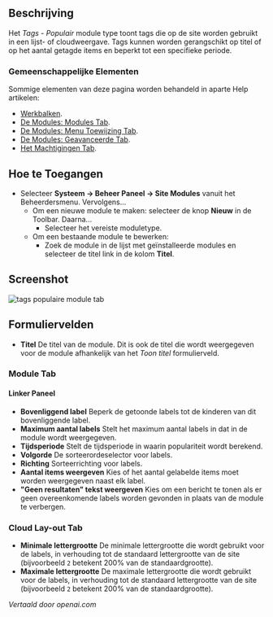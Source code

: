 <!-- Filename: Help4.x:Site_Modules:_Tags_-_Popular  / Display title: Modules: Tags - Populair -->

## Beschrijving

Het *Tags - Populair* module type toont tags die op de site worden gebruikt in een
lijst- of cloudweergave. Tags kunnen worden gerangschikt op titel of op het aantal
getagde items en beperkt tot een specifieke periode.

### Gemeenschappelijke Elementen

Sommige elementen van deze pagina worden behandeld in aparte Help artikelen:

* [Werkbalken](jdocmanual?article=help/common-elements/toolbars).
* [De Modules: Modules Tab](jdocmanual?article=help/modules/modules-module-tab).
* [De Modules: Menu Toewijzing Tab](jdocmanual?article=help/modules/modules-menu-assignment-tab).
* [De Modules: Geavanceerde Tab](jdocmanual?article=help/modules/modules-advanced-tab).
* [Het Machtigingen Tab](jdocmanual?article=help/common-elements/edit-permissions).

## Hoe te Toegangen

- Selecteer **Systeem → Beheer Paneel → Site Modules** vanuit het
  Beheerdersmenu. Vervolgens...
  - Om een nieuwe module te maken: selecteer de knop **Nieuw** in de Toolbar. Daarna...
    - Selecteer het vereiste moduletype.
  - Om een bestaande module te bewerken:
    - Zoek de module in de lijst met geïnstalleerde modules en selecteer de
      titel link in de kolom **Titel**.

## Screenshot

![tags populaire module tab](../../../nl/images/modules-site/modules-tags-popular-module-tab.png)

## Formuliervelden

- **Titel** De titel van de module. Dit is ook de titel die wordt weergegeven
  voor de module afhankelijk van het *Toon titel* formulierveld.

### Module Tab

#### Linker Paneel

- **Bovenliggend label** Beperk de getoonde labels tot de kinderen van dit bovenliggende label.
- **Maximum aantal labels** Stelt het maximum aantal labels in dat in de module wordt weergegeven.
- **Tijdsperiode** Stelt de tijdsperiode in waarin populariteit wordt berekend.
- **Volgorde** De sorteerordeselector voor labels.
- **Richting** Sorteerrichting voor labels. 
- **Aantal items weergeven** Kies of het aantal gelabelde items moet worden
  weergegeven naast elk label.
- **"Geen resultaten" tekst weergeven** Kies om een bericht te tonen als er geen overeenkomende labels
  worden gevonden in plaats van de module te verbergen.

### Cloud Lay-out Tab

- **Minimale lettergrootte** De minimale lettergrootte die wordt gebruikt voor de labels, in verhouding
  tot de standaard lettergrootte van de site (bijvoorbeeld `2` betekent 200% van de standaardgrootte). 
- **Maximale lettergrootte** De maximale lettergrootte die wordt gebruikt voor de labels, in verhouding
  tot de standaard lettergrootte van de site (bijvoorbeeld `2` betekent 200% van de standaardgrootte). 

*Vertaald door openai.com*


